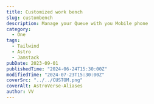 ```yaml
---
title: Customized work bench
slug: custombench
description: Manage your Queue with you Mobile phone
category:
  - One
tags:
  - Tailwind
  - Astro
  - Jamstack
pubDate: 2023-09-01
publishedTime: "2024-06-24T15:30:00Z"
modifiedTime: "2024-07-23T15:30:00Z"
coverSrc: "../../CUSTOM.png"
coverAlt: AstroVerse-Aliases
author: VV
---
```


